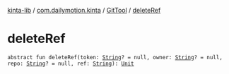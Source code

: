 [kinta-lib](../../index.md) / [com.dailymotion.kinta](../index.md) / [GitTool](index.md) / [deleteRef](./delete-ref.md)

# deleteRef

`abstract fun deleteRef(token: `[`String`](https://kotlinlang.org/api/latest/jvm/stdlib/kotlin/-string/index.html)`? = null, owner: `[`String`](https://kotlinlang.org/api/latest/jvm/stdlib/kotlin/-string/index.html)`? = null, repo: `[`String`](https://kotlinlang.org/api/latest/jvm/stdlib/kotlin/-string/index.html)`? = null, ref: `[`String`](https://kotlinlang.org/api/latest/jvm/stdlib/kotlin/-string/index.html)`): `[`Unit`](https://kotlinlang.org/api/latest/jvm/stdlib/kotlin/-unit/index.html)